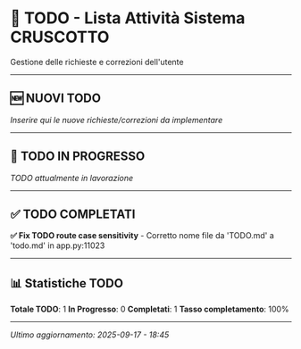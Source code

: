 # 📝 TODO - Lista Attività Sistema CRUSCOTTO

Gestione delle richieste e correzioni dell'utente

---

## 🆕 NUOVI TODO

*Inserire qui le nuove richieste/correzioni da implementare*

---

## 🔄 TODO IN PROGRESSO

*TODO attualmente in lavorazione*

---

## ✅ TODO COMPLETATI

**✅ Fix TODO route case sensitivity** - Corretto nome file da 'TODO.md' a 'todo.md' in app.py:11023

---

## 📊 Statistiche TODO

**Totale TODO**: 1
**In Progresso**: 0
**Completati**: 1
**Tasso completamento**: 100%

---

*Ultimo aggiornamento: 2025-09-17 - 18:45*